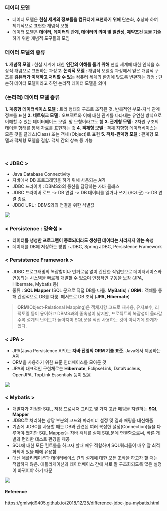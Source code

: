 ### 데이터 모델
- 데이터 모델은 **현실 세계의 정보들을 컴퓨터에 표현하기 위해** 단순화, 추상화 하여 체계적으로 표현한 개념적 모형
- 데이터 모델은 **데이터, 데이터의 관계, 데이터의 의미 및 일관성, 제약조건 등을 기술**하기 위한 개념적 도구들의 모임

### 데이터 모델의 종류
**1. 개념적 모델** : 현실 세계에 대한 **인간의 이해를 돕기 위해** 현실 세계에 대한 인식을 추상적 개념으로 표현하는 과정
**2. 논리적 모델** 
: 개념적 모델링 과정에서 얻은 개념적 구조를 **컴퓨터가 이해하고 처리할 수 있는** 컴퓨터 세계의 환경에 맞도록 변환하는 과정
: 단순히 데이터 모델이라고 하면 논리적 데이터 모델을 의미

### (논리적) 데이터 모델 종류
**1. 계층형 데이터베이스 모델** :  트리 형태의 구조로 조직된 것. 반복적인 부모-자식 관계 정보를 표현
**2. 네트워크 모델** : 오브젝트와 이에 대한 관계를 나타내는 유연한 방식으로 이해할 수 있는 데이터베이스 모델. 망 모형이라고도 함
**3. 관계형 모델** : 2차원 구조의 테이블 형태를 통해 자료를 표현하는 것
**4. 객체형 모델** : 객체 지향형 데이터베이스는 모든 것을 클래스(Class) 또는 객체 (Object)로 표현
**5. 객체-관계형 모델** : 관계형 모델과 객체형 모델을 결합. 객체 간의 상속 등 가능

<br/>

### < JDBC >
- Java Database Connectivity
- 자바에서 DB 프로그래밍을 하기 위해 사용되는 API
- JDBC 드라이버 : DBMS와의 통신을 담당하는 자바 클래스
- JDBC 드라이버 로드 -> DB 연결 -> DB 데이터를 읽거나 쓰기 (SQL문) -> DB 연결 종료
- JDBC URL : DBMS와의 연결을 위한 식별값

![](https://images.velog.io/images/jun17183/post/245ade37-be20-4f4d-9d7d-4c1f200540d0/spring-jdbc-architecture.png)


### < Persistence : 영속성 >
- **데이터를 생성한 프로그램이 종료되더라도 생성된 데이터는 사라지지 않는 속성**
- 데이터를 DB에 저장하는 방법 : JDBC, Spring JDBC, Persistence Framework

### < Persistence Framework > 
- JDBC 프로그래밍의 복잡함이나 번거로움 없이 간단한 작업만으로 데이터베이스와 연동되는 시스템을 빠르게 개발할 수 있으며 안정적인 구동을 보장 (JPA, Hibernate, Mybatis 등)
- 종류 : **SQL Mapper** (SQL 문으로 직접 DB를 다룸. **MyBatis**) / **ORM** : 객체를 통해 간접적으로 DB를 다룸. 메서드로 DB 조작 (**JPA, Hibernate**)

> **ORM**(Object-Relational Mapping)은 객체지향 코드로 재사용, 유지보수, 리팩토링 등이 용이하고 DBMS과의 종속성이 낮지만, 프로젝트의 복잡성이 올라갈수록 설계의 난이도가 높아지며 SQL문을 직접 사용하는 것이 아니기에 한계가 있다.

### < JPA >
- JPA(Java Persistence API)는 **자바 진영의 ORM 기술 표준**. Java에서 제공하는 API
- ORM을 사용하기 위한 표준 인터페이스를 모아둔 것
- JPA의 대표적인 구현체로는 **Hibernate**, EclipseLink, DataNucleus, OpenJPA, TopLink Essentials 등이 있음


![](https://images.velog.io/images/jun17183/post/b99a8153-d0d6-4984-be22-2bf111c01933/spring-jpa-architecture.png)


### < Mybatis >
- 개발자가 지정한 SQL, 저장 프로시저 그리고 몇 가지 고급 매핑을 지원하는 **SQL Mapper**
- JDBC로 처리하는 상당 부분의 코드와 파라미터 설정 및 결과 매핑을 대신해줌
- 기존에 JDBC를 사용할 때는 DB와 관련된 여러 복잡한 설정(Connection)들을 다루어야 했지만 SQL Mapper는 자바 객체를 실제 SQL문에 연결함으로써, 빠른 개발과 편리한 테스트 환경을 제공
- SQL에 대한 모든 컨트롤을 하고자 할때 매우 적합하며 SQL쿼리들이 매우 잘 최적화되어 있을 때에 유용함
- 대신 애플리케이션과 데이터베이스 간의 설계에 대한 모든 조작을 하고자 할 때는 적합하지 않음. 애플리케이션과 데이터베이스 간에 서로 잘 구조화되도록 많은 설정이 바뀌어야 하기 때문

![](https://images.velog.io/images/jun17183/post/92392676-07ba-4fbb-9da0-ef51a0a99967/spring-mybatis-architecture.png)


#### Reference
https://gmlwjd9405.github.io/2018/12/25/difference-jdbc-jpa-mybatis.html
